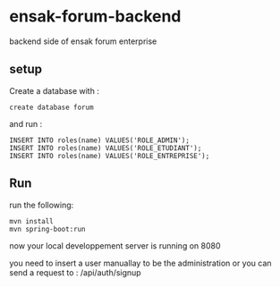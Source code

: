# ensak-forum-backend
backend side of ensak forum enterprise

## setup

Create a database with : 
```
create database forum
```

and run :
```
INSERT INTO roles(name) VALUES('ROLE_ADMIN');
INSERT INTO roles(name) VALUES('ROLE_ETUDIANT');
INSERT INTO roles(name) VALUES('ROLE_ENTREPRISE');
```

## Run

run the following:
```
mvn install
mvn spring-boot:run
```

now your local developpement server is running on 8080

you need to insert a user manuallay to be the administration or you can send a request to : /api/auth/signup
